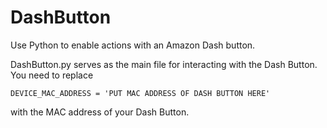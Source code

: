 # DashButton
Use Python to enable actions with an Amazon Dash button.

DashButton.py serves as the main file for interacting with the Dash Button. You need to replace 
```
DEVICE_MAC_ADDRESS = 'PUT MAC ADDRESS OF DASH BUTTON HERE' 
```
with the MAC address of your Dash Button.
